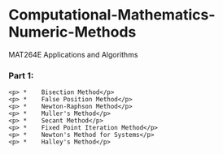 # Computational-Mathematics-Numeric-Methods
MAT264E Applications and Algorithms

### Part 1:<br>
    <p> *    Bisection Method</p>
    <p> *    False Position Method</p>
    <p> *    Newton-Raphson Method</p>
    <p> *    Muller's Method</p>
    <p> *    Secant Method</p>
    <p> *    Fixed Point Iteration Method</p>
    <p> *    Newton's Method for Systems</p>
    <p> *    Halley's Method</p>
